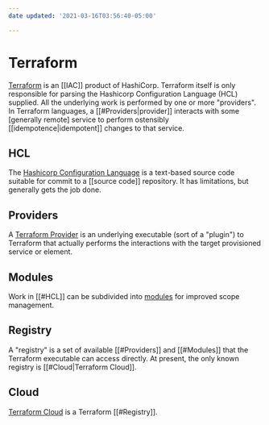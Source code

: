 ```yaml
---
date updated: '2021-03-16T03:56:40-05:00'

---
```


# Terraform

[Terraform](https://terraform.io) is an [[IAC]] product of HashiCorp.  Terraform itself is only responsible for parsing the Hashicorp Configuration Language (HCL) supplied. All the underlying work is performed by one or more "providers". In Terraform languages, a [[#Providers|provider]] interacts with some [generally remote] service to perform ostensibly [[idempotence|idempotent]] changes to that service.

## HCL
The [Hashicorp Configuration Language](https://github.com/hashicorp/hcl) is a text-based source code suitable for commit to a [[source code]] repository.  It has limitations, but generally gets the job done.

## Providers

 A [Terraform Provider](https://www.terraform.io/docs/language/providers/index.html) is an underlying executable (sort of a "plugin") to Terraform that actually performs the interactions with the target provisioned service or element.

## Modules
Work in [[#HCL]] can be subdivided into [modules](https://www.terraform.io/docs/language/modules/develop/index.html) for improved scope management.

## Registry
A "registry" is a set of available [[#Providers]] and [[#Modules]] that the Terraform executable can access directly.  At present, the only known registry is [[#Cloud|Terraform Cloud]].

## Cloud

[Terraform Cloud](https://app.terraform.io/) is a Terraform [[#Registry]].